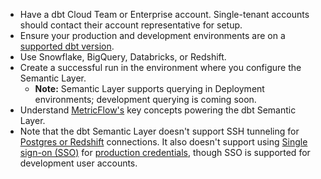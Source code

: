 - Have a dbt Cloud Team or Enterprise account. Single-tenant accounts should contact their account representative for setup.
- Ensure your production and development environments are on a [supported dbt version](/docs/dbt-versions/upgrade-dbt-version-in-cloud).
- Use Snowflake, BigQuery, Databricks, or Redshift.
-  Create a successful run in the environment where you configure the Semantic Layer. 
   - **Note:** Semantic Layer supports querying in Deployment environments; development querying is coming soon.
- Understand [MetricFlow's](/docs/build/about-metricflow) key concepts powering the dbt Semantic Layer.  
- Note that the dbt Semantic Layer doesn't support SSH tunneling for [Postgres or Redshift](/docs/cloud/connect-data-platform/connect-redshift-postgresql-alloydb) connections.  It also doesn't support using [Single sign-on (SSO)](/docs/cloud/manage-access/sso-overview) for [production credentials](/docs/dbt-cloud-apis/service-tokens#permissions-for-service-account-tokens), though SSO is supported for development user accounts.
